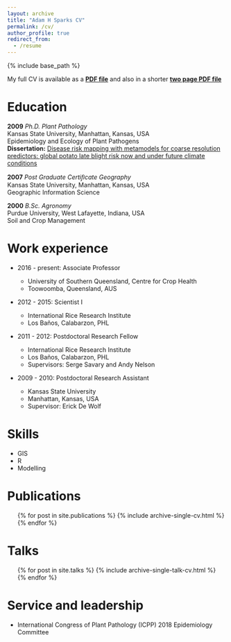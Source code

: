 ```yaml
---
layout: archive
title: "Adam H Sparks CV"
permalink: /cv/
author_profile: true
redirect_from:
  - /resume
---
```


{% include base_path %}

My full CV is available as a [**PDF file**](https://github.com/adamhsparks/AHSparks_CV/raw/master/AHSparks_CV.pdf) and also in a shorter [**two page PDF file**](https://github.com/adamhsparks/AHSparks_CV/raw/master/AHSparks_2_Page_CV.pdf)

Education
======
**2009** *Ph.D. Plant Pathology*  
Kansas State University, Manhattan, Kansas, USA  
Epidemiology and Ecology of Plant Pathogens  
**Dissertation:** [Disease risk mapping with metamodels for coarse resolution
predictors: global potato late blight risk now and under future climate conditions](https://github.com/adamhsparks/Global-Late-Blight-MetaModelling)

**2007** *Post Graduate Certiﬁcate Geography*  
Kansas State University, Manhattan, Kansas, USA  
Geographic Information Science  

**2000** *B.Sc. Agronomy*  
Purdue University, West Lafayette, Indiana, USA  
Soil and Crop Management  

Work experience
======

* 2016 - present: Associate Professor
  * University of Southern Queensland, Centre for Crop Health
  * Toowoomba, Queensland, AUS

* 2012 - 2015: Scientist I
  * International Rice Research Institute
  * Los Baños, Calabarzon, PHL

* 2011 - 2012: Postdoctoral Research Fellow
  * International Rice Research Institute
  * Los Baños, Calabarzon, PHL
  * Supervisors: Serge Savary and Andy Nelson

* 2009 - 2010: Postdoctoral Research Assistant
  * Kansas State University
  * Manhattan, Kansas, USA
  * Supervisor: Erick De Wolf


Skills
======
* GIS
* R
* Modelling

Publications
======
  <ul>{% for post in site.publications %}
    {% include archive-single-cv.html %}
  {% endfor %}</ul>

Talks
======
  <ul>{% for post in site.talks %}
    {% include archive-single-talk-cv.html %}
  {% endfor %}</ul>


Service and leadership
======
* International Congress of Plant Pathology (ICPP) 2018 Epidemiology Committee

